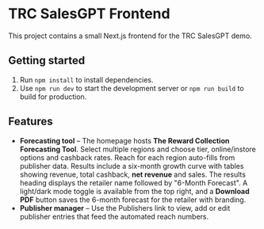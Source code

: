 # TRC SalesGPT Frontend
This project contains a small Next.js frontend for the TRC SalesGPT demo.

## Getting started

1. Run `npm install` to install dependencies.
2. Use `npm run dev` to start the development server or `npm run build` to build for production.

## Features

- **Forecasting tool** – The homepage hosts **The Reward Collection Forecasting Tool**. Select multiple regions and choose tier, online/instore options and cashback rates. Reach for each region auto-fills from publisher data. Results include a six-month growth curve with tables showing revenue, total cashback, **net revenue** and sales. The results heading displays the retailer name followed by "6-Month Forecast". A light/dark mode toggle is available from the top right, and a **Download PDF** button saves the 6-month forecast for the retailer with branding.
- **Publisher manager** – Use the Publishers link to view, add or edit publisher entries that feed the automated reach numbers.
